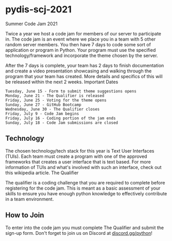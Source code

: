 # pydis-scj-2021
Summer Code Jam 2021

Twice a year we host a code jam for members of our server to participate in. The code jam is an event where we place you in a team with 5 other random server members. You then have 7 days to code some sort of application or program in Python. Your program must use the specified technology/framework and incorporate the theme chosen by the server.

After the 7 days is complete, your team has 2 days to finish documentation and create a video presentation showcasing and walking through the program that your team has created. More details and specifics of this will be released within the next 2 weeks.
Important Dates

    Tuesday, June 15 - Form to submit theme suggestions opens
    Monday, June 21 - The Qualifier is released
    Friday, June 25 - Voting for the theme opens
    Sunday, June 27 - GitHub Bootcamp
    Wednesday, June 30 - The Qualifier closes
    Friday, July 9 - Code Jam begins
    Friday, July 16 - Coding portion of the jam ends
    Sunday, July 18 - Code Jam submissions are closed

## Technology

The chosen technology/tech stack for this year is Text User Interfaces (TUIs). Each team must create a program with one of the approved frameworks that creates a user interface that is text based. For more information of TUIs and what's involved with such an interface, check out this wikipedia article.
The Qualifier

The qualifier is a coding challenge that you are required to complete before registering for the code jam. This is meant as a basic assessment of your skills to ensure you have enough python knowledge to effectively contribute in a team environment.


## How to Join

To enter into the code jam you must complete The Qualifier and submit the sign-up form. Don't forget to join us on Discord at [discord.gg/python](https://discord.gg/python)! 
